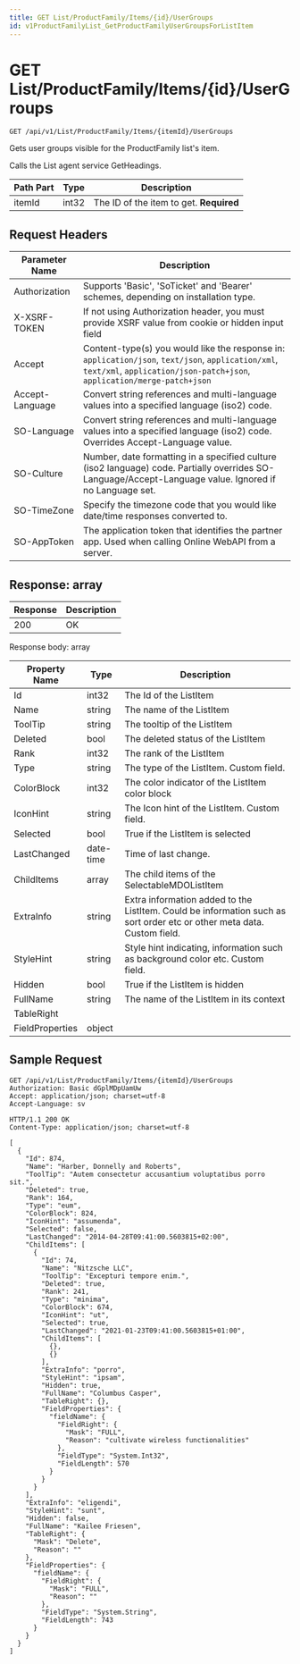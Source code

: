 ```yaml
---
title: GET List/ProductFamily/Items/{id}/UserGroups
id: v1ProductFamilyList_GetProductFamilyUserGroupsForListItem
---
```


# GET List/ProductFamily/Items/{id}/UserGroups

```http
GET /api/v1/List/ProductFamily/Items/{itemId}/UserGroups
```

Gets user groups visible for the ProductFamily list's item.

Calls the List agent service GetHeadings.




| Path Part | Type | Description |
|-----------|------|-------------|
| itemId | int32 | The ID of the item to get. **Required** |



## Request Headers

| Parameter Name | Description |
|----------------|-------------|
| Authorization  | Supports 'Basic', 'SoTicket' and 'Bearer' schemes, depending on installation type. |
| X-XSRF-TOKEN   | If not using Authorization header, you must provide XSRF value from cookie or hidden input field |
| Accept         | Content-type(s) you would like the response in: `application/json`, `text/json`, `application/xml`, `text/xml`, `application/json-patch+json`, `application/merge-patch+json` |
| Accept-Language | Convert string references and multi-language values into a specified language (iso2) code. |
| SO-Language | Convert string references and multi-language values into a specified language (iso2) code. Overrides Accept-Language value. |
| SO-Culture | Number, date formatting in a specified culture (iso2 language) code. Partially overrides SO-Language/Accept-Language value. Ignored if no Language set. |
| SO-TimeZone | Specify the timezone code that you would like date/time responses converted to. |
| SO-AppToken | The application token that identifies the partner app. Used when calling Online WebAPI from a server. |


## Response: array



| Response | Description |
|----------------|-------------|
| 200 | OK |

Response body: array

| Property Name | Type |  Description |
|----------------|------|--------------|
| Id | int32 | The Id of the ListItem |
| Name | string | The name of the ListItem |
| ToolTip | string | The tooltip of the ListItem |
| Deleted | bool | The deleted status of the ListItem |
| Rank | int32 | The rank of the ListItem |
| Type | string | The type of the ListItem. Custom field. |
| ColorBlock | int32 | The color indicator of the ListItem color block |
| IconHint | string | The Icon hint of the ListItem. Custom field. |
| Selected | bool | True if the ListItem is selected |
| LastChanged | date-time | Time of last change. |
| ChildItems | array | The child items of the SelectableMDOListItem |
| ExtraInfo | string | Extra information added to the ListItem. Could be information such as sort order etc or other meta data. Custom field. |
| StyleHint | string | Style hint indicating, information such as background color etc. Custom field. |
| Hidden | bool | True if the ListItem is hidden |
| FullName | string | The name of the ListItem in its context |
| TableRight |  |  |
| FieldProperties | object |  |

## Sample Request

```http!
GET /api/v1/List/ProductFamily/Items/{itemId}/UserGroups
Authorization: Basic dGplMDpUamUw
Accept: application/json; charset=utf-8
Accept-Language: sv
```

```http_
HTTP/1.1 200 OK
Content-Type: application/json; charset=utf-8

[
  {
    "Id": 874,
    "Name": "Harber, Donnelly and Roberts",
    "ToolTip": "Autem consectetur accusantium voluptatibus porro sit.",
    "Deleted": true,
    "Rank": 164,
    "Type": "eum",
    "ColorBlock": 824,
    "IconHint": "assumenda",
    "Selected": false,
    "LastChanged": "2014-04-28T09:41:00.5603815+02:00",
    "ChildItems": [
      {
        "Id": 74,
        "Name": "Nitzsche LLC",
        "ToolTip": "Excepturi tempore enim.",
        "Deleted": true,
        "Rank": 241,
        "Type": "minima",
        "ColorBlock": 674,
        "IconHint": "ut",
        "Selected": true,
        "LastChanged": "2021-01-23T09:41:00.5603815+01:00",
        "ChildItems": [
          {},
          {}
        ],
        "ExtraInfo": "porro",
        "StyleHint": "ipsam",
        "Hidden": true,
        "FullName": "Columbus Casper",
        "TableRight": {},
        "FieldProperties": {
          "fieldName": {
            "FieldRight": {
              "Mask": "FULL",
              "Reason": "cultivate wireless functionalities"
            },
            "FieldType": "System.Int32",
            "FieldLength": 570
          }
        }
      }
    ],
    "ExtraInfo": "eligendi",
    "StyleHint": "sunt",
    "Hidden": false,
    "FullName": "Kailee Friesen",
    "TableRight": {
      "Mask": "Delete",
      "Reason": ""
    },
    "FieldProperties": {
      "fieldName": {
        "FieldRight": {
          "Mask": "FULL",
          "Reason": ""
        },
        "FieldType": "System.String",
        "FieldLength": 743
      }
    }
  }
]
```